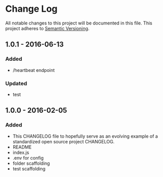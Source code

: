 # Change Log
All notable changes to this project will be documented in this file.
This project adheres to [Semantic Versioning](http://semver.org/).

## 1.0.1 - 2016-06-13
### Added
- /heartbeat endpoint
### Updated
- test

## 1.0.0 - 2016-02-05
### Added
- This CHANGELOG file to hopefully serve as an evolving example of a standardized open source project CHANGELOG.
- README
- index.js
- .env for config
- folder scaffolding
- test scaffolding
